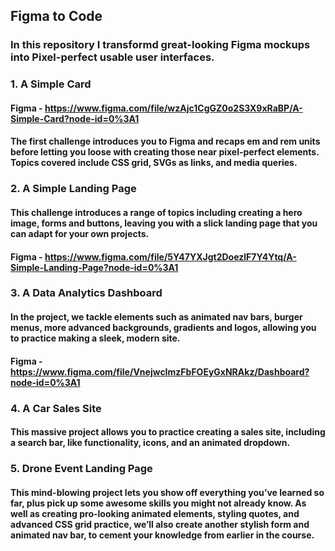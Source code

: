 ## Figma to Code

### In this repository I transformd great-looking Figma mockups into Pixel-perfect usable user interfaces.

### 1. A Simple Card 

#### Figma - https://www.figma.com/file/wzAjc1CgGZ0o2S3X9xRaBP/A-Simple-Card?node-id=0%3A1

#### The first challenge introduces you to Figma and recaps em and rem units before letting you loose with creating those near pixel-perfect elements. Topics covered include CSS grid, SVGs as links, and media queries. 

### 2. A Simple Landing Page 

#### This challenge introduces a range of topics including creating a hero image, forms and buttons, leaving you with a slick landing page that you can adapt for your own projects. 

#### Figma - https://www.figma.com/file/5Y47YXJgt2DoezlF7Y4Ytq/A-Simple-Landing-Page?node-id=0%3A1

### 3. A Data Analytics Dashboard 

#### In the project, we tackle elements such as animated nav bars, burger menus, more advanced backgrounds, gradients and logos, allowing you to practice making a sleek, modern site.

#### Figma - https://www.figma.com/file/VnejwcImzFbFOEyGxNRAkz/Dashboard?node-id=0%3A1

### 4. A Car Sales Site 

#### This massive project allows you to practice creating a sales site, including a search bar, like functionality, icons, and an animated dropdown.

### 5. Drone Event Landing Page 

#### This mind-blowing project lets you show off everything you’ve learned so far, plus pick up some awesome skills you might not already know. As well as creating pro-looking animated elements, styling quotes, and advanced CSS grid practice, we’ll also create another stylish form and animated nav bar, to cement your knowledge from earlier in the course. 




